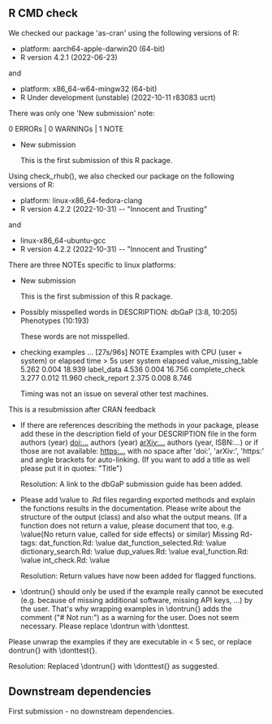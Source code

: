 ## R CMD check 

We checked our package 'as-cran' using the following versions of R:

* platform: aarch64-apple-darwin20 (64-bit)
* R version 4.2.1 (2022-06-23) 

and 

* platform: x86_64-w64-mingw32 (64-bit)
* R Under development (unstable) (2022-10-11 r83083 ucrt)

There was only one 'New submission' note:

0 ERRORs | 0 WARNINGs | 1 NOTE

* New submission

  This is the first submission of this R package.
  
Using check_rhub(), we also checked our package on the following versions of R:

* platform: linux-x86_64-fedora-clang
* R version 4.2.2 (2022-10-31) -- "Innocent and Trusting"

and 

* linux-x86_64-ubuntu-gcc
* R version 4.2.2 (2022-10-31) -- "Innocent and Trusting"

There are three NOTEs specific to linux platforms:

* New submission

  This is the first submission of this R package.

* Possibly misspelled words in DESCRIPTION:
  dbGaP (3:8, 10:205)
  Phenotypes (10:193)
  
  These words are not misspelled. 
  
* checking examples ... [27s/96s] NOTE
Examples with CPU (user + system) or elapsed time > 5s
                     user system elapsed
value_missing_table 5.262  0.004  18.939
label_data          4.536  0.004  16.756
complete_check      3.277  0.012  11.960
check_report        2.375  0.008   8.746

  Timing was not an issue on several other test machines. 
   
This is a resubmission after CRAN feedback

* If there are references describing the methods in your package, please 
add these in the description field of your DESCRIPTION file in the form
authors (year) <doi:...>
authors (year) <arXiv:...>
authors (year, ISBN:...)
or if those are not available: <https:...>
with no space after 'doi:', 'arXiv:', 'https:' and angle brackets for 
auto-linking. (If you want to add a title as well please put it in 
quotes: "Title")

  Resolution: A link to the dbGaP submission guide has been added. 

* Please add \value to .Rd files regarding exported methods and explain 
the functions results in the documentation. Please write about the 
structure of the output (class) and also what the output means. (If a 
function does not return a value, please document that too, e.g. 
\value{No return value, called for side effects} or similar)
Missing Rd-tags:
      dat_function.Rd: \value
      dat_function_selected.Rd: \value
      dictionary_search.Rd: \value
      dup_values.Rd: \value
      eval_function.Rd: \value
      int_check.Rd: \value
      
  Resolution: Return values have now been added for flagged functions. 

* \dontrun{} should only be used if the example really cannot be executed 
(e.g. because of missing additional software, missing API keys, ...) by 
the user. That's why wrapping examples in \dontrun{} adds the comment 
("# Not run:") as a warning for the user. Does not seem necessary. 
Please replace \dontrun with \donttest.

Please unwrap the examples if they are executable in < 5 sec, or replace 
dontrun{} with \donttest{}.

  Resolution: Replaced \dontrun{} with \donttest{} as suggested.
  
## Downstream dependencies

First submission - no downstream dependencies. 